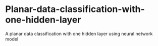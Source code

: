 # Planar-data-classification-with-one-hidden-layer
A planar data classification with one hidden layer using neural network model
